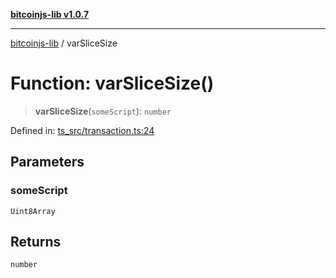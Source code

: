 [**bitcoinjs-lib v1.0.7**](../README.md)

***

[bitcoinjs-lib](../README.md) / varSliceSize

# Function: varSliceSize()

> **varSliceSize**(`someScript`): `number`

Defined in: [ts\_src/transaction.ts:24](https://github.com/sCrypt-Inc/bitcoinjs-lib/blob/e3b2d1c4c35cd925f8b17063dc9eb0300cab46a2/ts_src/transaction.ts#L24)

## Parameters

### someScript

`Uint8Array`

## Returns

`number`
